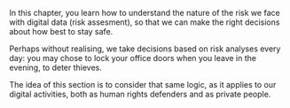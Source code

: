 In this chapter, you learn how to understand the nature of the risk we face with digital data (risk assesment), so that we can make the right decisions about how best to stay safe.

Perhaps without realising, we take decisions based on risk analyses every day: you may chose  to lock your office doors when you leave in the evening, to deter thieves. 
<!--more-->

The idea of this section is to consider that same logic, as it applies to our digital activities, both as human rights defenders and as private people.
